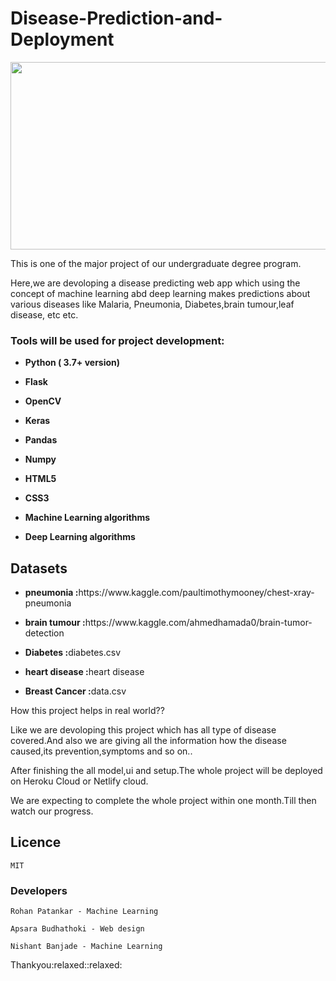 # Disease-Prediction-and-Deployment

<img src=https://www2.lehigh.edu/sites/www2/files/media/chuah17conference.jpg width="1100" height="300" />
<p> This is one of the major project of our undergraduate degree program.</p>
<p>Here,we are devoloping a disease predicting web app which using the concept of machine learning abd deep learning makes predictions about various diseases like Malaria, Pneumonia, Diabetes,brain tumour,leaf disease, etc etc.</p>




<h3> Tools will be used for project development: </h3>
<ul>
<li><p><b>Python ( 3.7+ version)</b></p></li>
<li><p><b>Flask</b></p></li>
<li><p><b>OpenCV</b></p></li>
 <li><p><b>Keras</b></p></li>
<li><p><b>Pandas</b></p></li>
<li><p><b>Numpy</b></p></li>
<li><p><b>HTML5</b></p></li>
<li><p><b>CSS3</b></p></li>
<li><p><b>Machine Learning algorithms</b></p></li>
<li><p><b>Deep Learning algorithms</b></p></li>
</ul>

<h2>Datasets</h2>
<ul>
 <li> <p><b>pneumonia :</b>https://www.kaggle.com/paultimothymooney/chest-xray-pneumonia</p></li>
 <li><p><b>brain tumour :</b>https://www.kaggle.com/ahmedhamada0/brain-tumor-detection</p></li>
 <li><p><b>Diabetes :</b>diabetes.csv</p></li>
 <li><p><b>heart disease :</b>heart disease</p></li>
 <li><p><b>Breast Cancer :</b>data.csv</p></li>
</ul

<h2> How this project helps in real world?? </h2>

<p>Like we are devoloping this project which has all type of disease covered.And also we are giving all the information how the disease caused,its prevention,symptoms and so on..</p>

  <p> After finishing the all model,ui and setup.The whole project will be deployed on Heroku Cloud or Netlify cloud.
  <br>
 <p> We are expecting to complete the whole project within one month.Till then watch our progress.<p>


## Licence
``` 
MIT
```
### Developers
```
Rohan Patankar - Machine Learning
```
```
Apsara Budhathoki - Web design
```
```
Nishant Banjade - Machine Learning
```
  
<p>Thankyou:relaxed::relaxed:</p>
